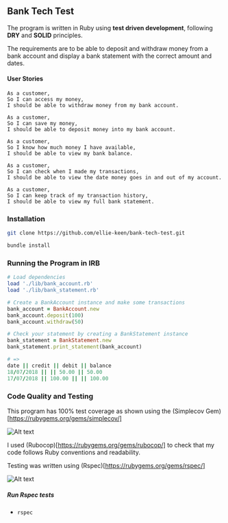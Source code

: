## Bank Tech Test

The program is written in Ruby using **test driven development**, following **DRY** and **SOLID** principles. 

The requirements are to be able to deposit and withdraw money from a bank account and display a bank statement with the correct amount and dates. 

#### User Stories

```
As a customer,
So I can access my money,
I should be able to withdraw money from my bank account.

As a customer,
So I can save my money,
I should be able to deposit money into my bank account.

As a customer, 
So I know how much money I have available,
I should be able to view my bank balance.

As a customer, 
So I can check when I made my transactions,
I should be able to view the date money goes in and out of my account.

As a customer, 
So I can keep track of my transaction history,
I should be able to view my full bank statement.
```



### Installation

```bash
git clone https://github.com/ellie-keen/bank-tech-test.git

bundle install
```



### Running the Program in IRB

```ruby
# Load dependencies
load './lib/bank_account.rb'
load './lib/bank_statement.rb'

# Create a BankAccount instance and make some transactions
bank_account = BankAccount.new
bank_account.deposit(100)
bank_account.withdraw(50)

# Check your statement by creating a BankStatement instance
bank_statement = BankStatement.new
bank_statement.print_statement(bank_account)

# =>
date || credit || debit || balance
18/07/2018 || || 50.00 || 50.00
17/07/2018 || 100.00 || || 100.00
```



### Code Quality and Testing

This program has 100% test coverage as shown using the (Simplecov Gem)[https://rubygems.org/gems/simplecov/]

![Alt text](https://github.com/ellie-keen/bank-tech-test/public/coverage.png "coverage")

I used (Rubocop)[https://rubygems.org/gems/rubocop/] to check that my code follows Ruby conventions and readability.

Testing was written using  (Rspec)[https://rubygems.org/gems/rspec/]

![Alt text](https://github.com/ellie-keen/bank-tech-test/public/rspec.png "rspec")

##### Run Rspec tests

* ```bash
  rspec
  ```